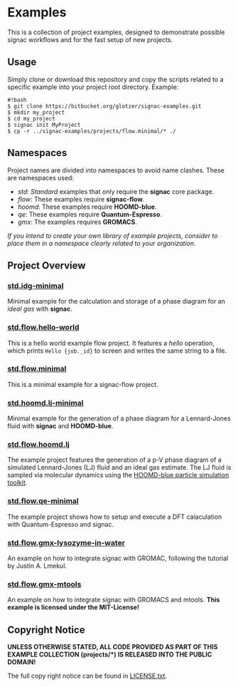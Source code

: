 # Examples

This is a collection of project examples, designed to demonstrate possible signac workflows and for the fast setup of new projects.

## Usage

Simply clone or download this repository and copy the scripts related to a specific example into your project root directory.
Example:

```
#!bash
$ git clone https://bitbucket.org/glotzer/signac-examples.git
$ mkdir my_project
$ cd my_project
$ signac init MyProject
$ cp -r ../signac-examples/projects/flow.minimal/* ./
```

## Namespaces

Project names are divided into namespaces to avoid name clashes.
These are namespaces used:

  * *std*: *Standard* examples that only require the **signac** core package.
  * *flow*: These examples require **signac-flow**.
  * *hoomd*: These examples require **HOOMD-blue**.
  * *qe*: These examples require **Quantum-Espresso**.
  * *gmx*: The examples requires **GROMACS**.

*If you intend to create your own library of example projects, consider to place them in a namespace clearly related to your organization.*

## Project Overview

### [std.idg-minimal](std.idg-minimal/)

Minimal example for the calculation and storage of a phase diagram for an *ideal gas* with **signac**.

### [std.flow.hello-world](std.flow.hello-world/)

This is a hello world example flow project.
It features a *hello* operation, which prints `Hello {job._id}` to screen and writes the same string to a file.

### [std.flow.minimal](std.flow.minimal/)

This is a minimal example for a signac-flow project.

### [std.hoomd.lj-minimal](std.hoomd.lj-minimal/)

Minimal example for the generation of a phase diagram for a Lennard-Jones fluid with **signac** and **HOOMD-blue**.

### [std.flow.hoomd.lj](std.flow.hoomd.lj/)

The example project features the generation of a p-V phase diagram of a simulated Lennard-Jones (LJ) fluid and an ideal gas estimate.
The LJ fluid is sampled via molecular dynamics using the [HOOMD-blue particle simulation toolkit](https://glotzerlab.engin.umich.edu/hoomd-blue/).

### [std.flow.qe-minimal](std.flow.qe-minimal/)

The example project shows how to setup and execute a DFT calaculation with Quantum-Espresso and signac.

### [std.flow.gmx-lysozyme-in-water](std.flow.gmx-lysozyme-in-water/)

An example on how to integrate signac with GROMAC, following the tutorial by Justin A. Lmekul.

### [std.flow.gmx-mtools](std.flow.gmx-mtools/)

An example on how to integrate signac with GROMACS and mtools.
**This example is licensed under the MIT-License!**

## Copyright Notice

**UNLESS OTHERWISE STATED, ALL CODE PROVIDED AS PART OF THIS EXAMPLE COLLECTION (projects/*) IS RELEASED INTO THE PUBLIC DOMAIN!**

The full copy right notice can be found in [LICENSE.txt](LICENSE.txt).
